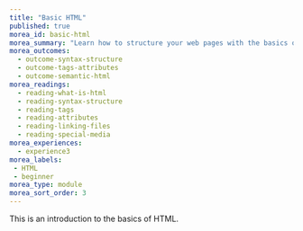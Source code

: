```yaml
---
title: "Basic HTML"
published: true
morea_id: basic-html
morea_summary: "Learn how to structure your web pages with the basics of HTML"
morea_outcomes:
  - outcome-syntax-structure
  - outcome-tags-attributes
  - outcome-semantic-html
morea_readings:
  - reading-what-is-html
  - reading-syntax-structure
  - reading-tags
  - reading-attributes
  - reading-linking-files
  - reading-special-media
morea_experiences:
  - experience3
morea_labels:
 - HTML
 - beginner
morea_type: module
morea_sort_order: 3
---
```


This is an introduction to the basics of HTML.
